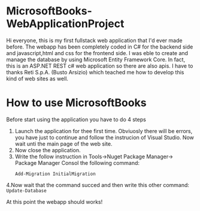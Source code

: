 # MicrosoftBooks-WebApplicationProject
Hi everyone, this is my first fullstack web application that I'd ever made before.
The webapp has been completely coded in C# for the backend side and javascript,html and css for the frontend side.
I was eble to create and manage the database by using Microsoft Entity Framework Core. In fact, this is an ASP.NET REST c# web application so there are also apis.
I have to thanks Reti S.p.A. (Busto Arsizio) which teached me how to develop this kind of web sites as well.

# How to use MicrosoftBooks
Before start using the application you have to do 4 steps
  1. Launch the application for thee first time. Obviuosly there will be errors, you have just to continue and follow the instrucion of Visual Studio. Now wait unti the main page of the web site.
  2. Now close the application.
  3. Write the follow instruction in Tools->Nuget Package Manager-> Package Manager Consol the following command:
     ```
     Add-Migration InitialMigration
     ```
  4.Now wait that the command succed and then write this other command:
     ```
     Update-Database
     ```

  At this point the webapp should works!
